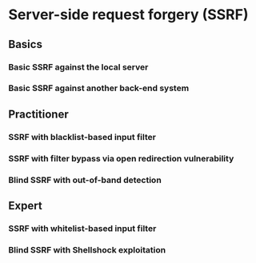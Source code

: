 # Server-side request forgery (SSRF)

## Basics

### Basic SSRF against the local server

### Basic SSRF against another back-end system

## Practitioner

### SSRF with blacklist-based input filter

### SSRF with filter bypass via open redirection vulnerability

### Blind SSRF with out-of-band detection

## Expert

### SSRF with whitelist-based input filter

### Blind SSRF with Shellshock exploitation
